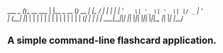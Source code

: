   ___ _   _(_)_ __ ___ | |__  _ __ (_) __ _| |__
 / __| | | | | '_ ` _ \| '_ \| '_ \| |/ _` | '_ \
| (__| |_| | | | | | | | | | | | | | | (_| | | | |
 \___|\__,_|_|_| |_| |_|_| |_|_| |_|_|\__, |_| |_|
                                      |___/

## A simple command-line flashcard application.
